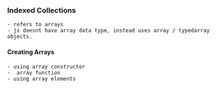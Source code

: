 ### Indexed Collections
    - refers to arrays
    - js doesnt have array data type, instead uses array / typedarray objects.
#### Creating Arrays
    - using array constructor
    -  array function
    - using array elements


